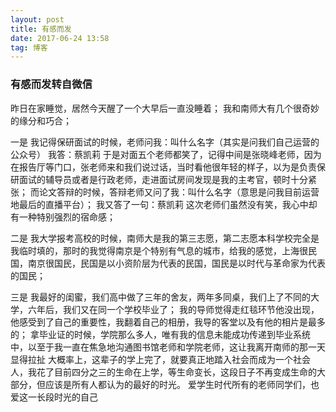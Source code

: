 ```yaml
---
layout: post
title: 有感而发
date: 2017-06-24 13:58
tag: 博客
---
```


### 有感而发转自微信

昨日在家睡觉，居然今天醒了一个大早后一直没睡着；
我和南师大有几个很奇妙的缘分和巧合；

一是
我记得保研面试的时候，老师问我：叫什么名字（其实是问我们自己运营的公众号）
我答：蔡凯莉
于是对面五个老师都笑了，记得中间是张晓峰老师，因为在报告厅等门口，张老师来和我们说过话，当时看他很年轻的样子，以为是负责保研面试的辅导员或者是行政老师，走进面试房间发现是我的主考官，顿时十分紧张；
而论文答辩的时候，答辩老师又问了我：叫什么名字（意思是问我目前运营地最后的直播平台）；
我又答了一句：蔡凯莉
这次老师们虽然没有笑，我心中却有一种特别强烈的宿命感；

二是
我大学报考高校的时候，南师大是我的第三志愿，第二志愿本科学校完全是我临时填的，那时的我觉得南京是个特别有气息的城市，给我的感觉，上海很民国，南京很国民，民国是以小资阶层为代表的民国，国民是以时代与革命家为代表的国民；

三是
我最好的闺蜜，我们高中做了三年的舍友，两年多同桌，我们上了不同的大学，六年后，我们又在同一个学校毕业了；
我的导师觉得走红毯环节他没出现，他感受到了自己的重要性，我翻着自己的相册，我导的客堂以及有他的相片是最多的；
拿毕业证的时候，学院那么多人，唯有我的信息未能成功传递到毕业系统中，以至于我一直在焦急地沟通图书馆老师和学院老师，这让我离开南师的那一天显得拉扯
大概率上，这辈子的学上完了，就要真正地踏入社会而成为一个社会人，我花了目前四分之三的生命在上学，等生命变长，这段日子不再变成生命的大部分，但应该是所有人都认为的最好的时光。
爱学生时代所有的老师同学们，也爱这一长段时光的自己
